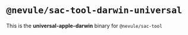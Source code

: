 # `@nevule/sac-tool-darwin-universal`

This is the **universal-apple-darwin** binary for `@nevule/sac-tool`
